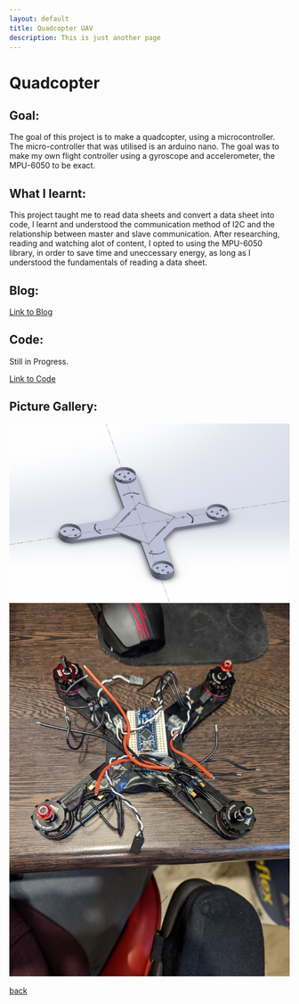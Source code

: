 ```yaml
---
layout: default
title: Quadcopter UAV
description: This is just another page
---
```


# Quadcopter


## Goal:

The goal of this project is to make a quadcopter, using a microcontroller. The micro-controller that was utilised is an arduino nano. The goal was to make my own flight controller using a gyroscope and accelerometer, the MPU-6050 to be exact. 

## What I learnt:

This project taught me to read data sheets and convert a data sheet into code, I learnt and understood the communication method of I2C and the relationship between master and slave communication. After researching, reading and watching alot of content, I opted to using the MPU-6050 library, in order to save time and uneccessary energy, as long as I understood the fundamentals of reading a data sheet.

## Blog:

[Link to Blog](https://github.com/joey101/quadcopter/BlogScript)

## Code:

Still in Progress.

[Link to Code](https://github.com/joey101/quadcopter/tree/main/code)

## Picture Gallery: 

![Picture1](../images/drone/001.jpg)
![Picture2](../images/drone/002.jpg)

[back](../index.html)